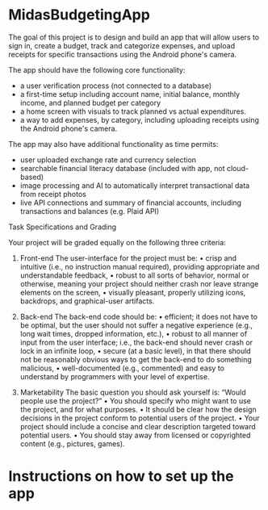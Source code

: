 # MidasBudgetingApp

The goal of this project is to design and build an app that will allow users to sign in, create a budget, 
track and categorize expenses, and upload receipts for specific transactions using the Android phone's camera. 

The app should have the following core functionality:
- a user verification process (not connected to a database)
- a first-time setup including account name, initial balance, monthly income, and planned budget per category
- a home screen with visuals to track planned vs actual expenditures. 
- a way to add expenses, by category, including uploading receipts using the Android phone's camera. 

The app may also have additional functionality as time permits:
- user uploaded exchange rate and currency selection
- searchable financial literacy database (included with app, not cloud-based)
- image processing and AI to automatically interpret transactional data from receipt photos
- live API connections and summary of financial accounts, including transactions and balances (e.g. Plaid API)

Task Specifications and Grading

Your project will be graded equally on the following three criteria:

1. Front-end
The user-interface for the project must be:
• crisp and intuitive (i.e., no instruction manual required), providing appropriate and understandable
feedback,
• robust to all sorts of behavior, normal or otherwise, meaning your project should neither crash nor
leave strange elements on the screen,
• visually pleasant, properly utilizing icons, backdrops, and graphical-user artifacts.

2. Back-end
The back-end code should be:
• efficient; it does not have to be optimal, but the user should not suffer a negative experience (e.g.,
long wait times, dropped information, etc.),
• robust to all manner of input from the user interface; i.e., the back-end should never crash or lock
in an infinite loop,
• secure (at a basic level), in that there should not be reasonably obvious ways to get the back-end to
do something malicious,
• well-documented (e.g., commented) and easy to understand by programmers with your level of
expertise.

3. Marketability
The basic question you should ask yourself is: “Would people use the project?”
• You should specify who might want to use the project, and for what purposes.
• It should be clear how the design decisions in the project conform to potential users of the project.
• Your project should include a concise and clear description targeted toward potential users.
• You should stay away from licensed or copyrighted content (e.g., pictures, games). 

# Instructions on how to set up the app

